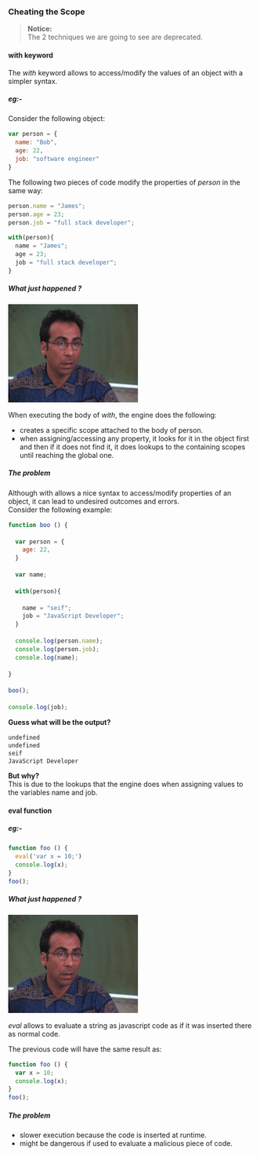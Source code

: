 ### Cheating the Scope
> **Notice:** <br>
The 2 techniques we are going to see are deprecated.

#### with keyword
The _with_ keyword allows to access/modify the values of an object with a simpler syntax. <br>

##### eg:-

Consider the following object:

```js
var person = {
  name: "Bob",
  age: 22,
  job: "software engineer"
}
```
The following two pieces of code modify the properties of _person_ in the same way:

```js
person.name = "James";
person.age = 23;
person.job = "full stack developer";

```

```js
with(person){
  name = "James";
  age = 23;
  job = "full stack developer";
}
```

##### What just happened ?

<img src="https://github.com/siffogh/seif-gifs/raw/master/wow-gif.gif" style="max-height:200px"/>

When executing the body of _with_, the engine does the following:
- creates a specific scope attached to the body of person.
- when assigning/accessing any property, it looks for it in the object first and then if it does not find it, it does lookups to the containing scopes until reaching the global one.

##### The problem
Although with allows a nice syntax to access/modify properties of an object, it can lead to undesired outcomes and errors. <br>
Consider the following example:

```js
function boo () {

  var person = {
    age: 22,
  }

  var name;

  with(person){

    name = "seif";
    job = "JavaScript Developer";
  }

  console.log(person.name);
  console.log(person.job);
  console.log(name);

}

boo();

console.log(job);
```

**Guess what will be the output?** <br>
```
undefined
undefined
seif
JavaScript Developer
```
**But why?** <br>
This is due to the lookups that the engine does when assigning values to the variables name and job.

#### eval function

##### eg:-

```js
function foo () {
  eval('var x = 10;')
  console.log(x);
}
foo();
```

##### What just happened ?

<img src="https://github.com/siffogh/seif-gifs/raw/master/wow-gif.gif" style="max-height:200px"/>

_eval_ allows to evaluate a string as javascript code as if it was inserted there as normal code.

The previous code will have the same result as:

```js
function foo () {
  var x = 10;
  console.log(x);
}
foo();
```

##### The problem
- slower execution because the code is inserted at runtime.
- might be dangerous if used to evaluate a malicious piece of code.
